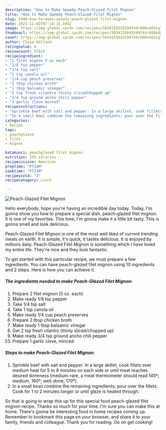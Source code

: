 ```yaml
---
description: "How to Make Speedy Peach-Glazed Filet Mignon"
title: "How to Make Speedy Peach-Glazed Filet Mignon"
slug: 5498-how-to-make-speedy-peach-glazed-filet-mignon
date: 2021-11-02T07:14:16.846Z
image: https://img-global.cpcdn.com/recipes/5034155645599744/680x482cq70/peach-glazed-filet-mignon-recipe-main-photo.jpg
thumbnail: https://img-global.cpcdn.com/recipes/5034155645599744/680x482cq70/peach-glazed-filet-mignon-recipe-main-photo.jpg
cover: https://img-global.cpcdn.com/recipes/5034155645599744/680x482cq70/peach-glazed-filet-mignon-recipe-main-photo.jpg
author: Chase Holland
ratingvalue: 4
reviewcount: 37825
recipeingredient:
- "2 filet mignon 5 oz each"
- "1/8 tsp pepper"
- "1/4 tsp salt"
- "1 tsp canola oil"
- "1/4 cup peach preserves"
- "2 tbsp chicken broth"
- "1 tbsp balsamic vinegar"
- "2 tsp fresh cilantro thinly slicedchopped up"
- "3/4 tsp ground ancho chili pepper"
- "1 garlic clove minced"
recipeinstructions:
- "Sprinkle beef with salt and pepper. In a large skillet, cook fillets over medium heat for 5 to 8 minutes on each side or until meat reaches desired doneness (medium-rare, a meat thermometer should read 145º; medium, 160º; well-done, 170º)."
- "In a small bowl combine the remaining ingredients; pour over the fillets. Cook for 1 to 2 minutes longer or until glaze is heated through."
categories:
- Recipe
tags:
- peachglazed
- filet
- mignon

katakunci: peachglazed filet mignon 
nutrition: 293 calories
recipecuisine: American
preptime: "PT14M"
cooktime: "PT33M"
recipeyield: "3"
recipecategory: Lunch

---
```



![Peach-Glazed Filet Mignon](https://img-global.cpcdn.com/recipes/5034155645599744/680x482cq70/peach-glazed-filet-mignon-recipe-main-photo.jpg)

Hello everybody, hope you're having an incredible day today. Today, I'm gonna show you how to prepare a special dish, peach-glazed filet mignon. It is one of my favorites. This time, I'm gonna make it a little bit tasty. This is gonna smell and look delicious.



Peach-Glazed Filet Mignon is one of the most well liked of current trending meals on earth. It is simple, it's quick, it tastes delicious. It is enjoyed by millions daily. Peach-Glazed Filet Mignon is something which I have loved my entire life. They're nice and they look fantastic.


To get started with this particular recipe, we must prepare a few ingredients. You can have peach-glazed filet mignon using 10 ingredients and 2 steps. Here is how you can achieve it.

<!--inarticleads1-->

##### The ingredients needed to make Peach-Glazed Filet Mignon:

1. Prepare 2 filet mignon (5 oz. each)
1. Make ready 1/8 tsp pepper
1. Take 1/4 tsp salt
1. Take 1 tsp canola oil
1. Make ready 1/4 cup peach preserves
1. Prepare 2 tbsp chicken broth
1. Make ready 1 tbsp balsamic vinegar
1. Get 2 tsp fresh cilantro (thinly sliced/chopped up)
1. Make ready 3/4 tsp ground ancho chili pepper
1. Prepare 1 garlic clove, minced




<!--inarticleads2-->

##### Steps to make Peach-Glazed Filet Mignon:

1. Sprinkle beef with salt and pepper. In a large skillet, cook fillets over medium heat for 5 to 8 minutes on each side or until meat reaches desired doneness (medium-rare, a meat thermometer should read 145º; medium, 160º; well-done, 170º).
1. In a small bowl combine the remaining ingredients; pour over the fillets. Cook for 1 to 2 minutes longer or until glaze is heated through.




So that is going to wrap this up for this special food peach-glazed filet mignon recipe. Thanks so much for your time. I'm sure you can make this at home. There's gonna be interesting food in home recipes coming up. Remember to bookmark this page on your browser, and share it to your family, friends and colleague. Thank you for reading. Go on get cooking!
